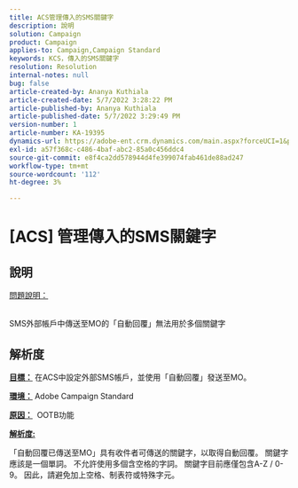 ```yaml
---
title: ACS管理傳入的SMS關鍵字
description: 說明
solution: Campaign
product: Campaign
applies-to: Campaign,Campaign Standard
keywords: KCS，傳入的SMS關鍵字
resolution: Resolution
internal-notes: null
bug: false
article-created-by: Ananya Kuthiala
article-created-date: 5/7/2022 3:28:22 PM
article-published-by: Ananya Kuthiala
article-published-date: 5/7/2022 3:29:49 PM
version-number: 1
article-number: KA-19395
dynamics-url: https://adobe-ent.crm.dynamics.com/main.aspx?forceUCI=1&pagetype=entityrecord&etn=knowledgearticle&id=db744753-1ace-ec11-a7b5-0022480a8e40
exl-id: a57f368c-c486-4baf-abc2-85a0c456ddc4
source-git-commit: e8f4ca2dd578944d4fe399074fab461de88ad247
workflow-type: tm+mt
source-wordcount: '112'
ht-degree: 3%

---
```


# [ACS] 管理傳入的SMS關鍵字

## 說明

<u>問題說明：</u>

<br>SMS外部帳戶中傳送至MO的「自動回覆」無法用於多個關鍵字

## 解析度


<b><u>目標：</u></b> 在ACS中設定外部SMS帳戶，並使用「自動回覆」發送至MO。

<b><u>環境：</u></b> Adobe Campaign Standard

<b><u>原因：</u></b>  OOTB功能

<b><u>解析度:</u></b>

「自動回覆已傳送至MO」具有收件者可傳送的關鍵字，以取得自動回覆。 關鍵字應該是一個單詞。 不允許使用多個含空格的字詞。 關鍵字目前應僅包含A-Z / 0-9。 因此，請避免加上空格、制表符或特殊字元。

